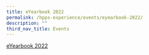 ```yaml
---
title: eYearbook 2022
permalink: /hpps-experience/events/eyearbook-2022/
description: ""
third_nav_title: Events
---
```




[eYearbook 2022](https://fliphtml5.com/read/obrr/phcl/index.html)